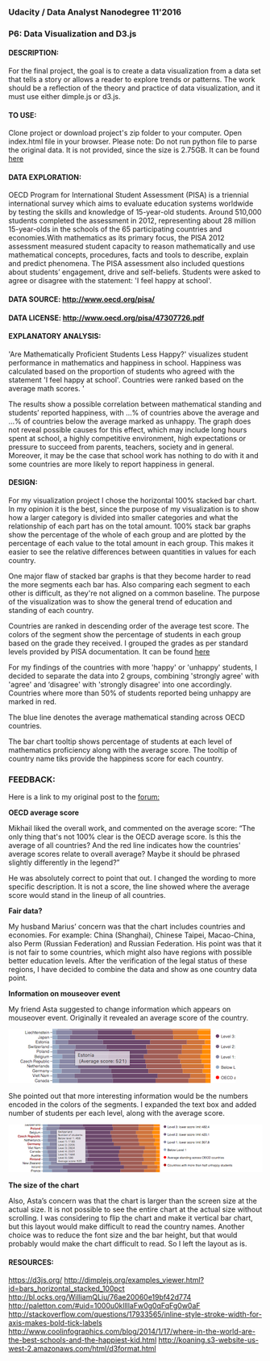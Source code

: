 ### Udacity / Data Analyst Nanodegree 11'2016
### P6: Data Visualization and D3.js


#### DESCRIPTION: 

For the final project, the goal is to create a data visualization from a data set that tells a story or allows a reader to explore trends or patterns. The work should be a reflection of the theory and practice of data visualization, and it must use either dimple.js or d3.js.

#### TO USE:

Clone project or download project's zip folder to your computer.
Open index.html file in your browser. 
Please note: Do not run python file to parse the original data. It is not provided, since the size is 2.75GB. It can be found [here](https://www.oecd.org/pisa/pisaproducts/pisa2012database-downloadabledata.htm)

#### DATA EXPLORATION:

OECD Program for International Student Assessment (PISA) is a triennial international survey which aims to evaluate education systems worldwide by testing the skills and knowledge of 15-year-old students. Around 510,000 students completed the assessment in 2012, representing about 28 million 15-year-olds in the schools of the 65 participating countries and economies.With mathematics as its primary focus, the PISA 2012 assessment measured student capacity to reason mathematically and use mathematical concepts, procedures, facts and tools to describe, explain and predict phenomena. The PISA assessment also included questions about students’ engagement, drive and self-beliefs. Students were asked to agree or disagree with the statement: 'I feel happy at school'.

#### DATA SOURCE: http://www.oecd.org/pisa/
#### DATA LICENSE: http://www.oecd.org/pisa/47307726.pdf

#### EXPLANATORY ANALYSIS:

'Are Mathematically Proficient Students Less Happy?' visualizes student performance in mathematics and happiness in school. Happiness was calculated based on the proportion of students who agreed with the statement 'I feel happy at school'. Countries were ranked based on the average math scores. ' 

The results show a possible correlation between mathematical standing and students’ reported happiness, with …% of countries above the average and …% of countries below the average marked as unhappy. The graph does not reveal possible causes for this effect, which may include long hours spent at school, a highly competitive environment, high expectations or pressure to succeed from parents, teachers, society and in general.  Moreover, it may be the case that school work has nothing to do with it and some countries are more likely to report happiness in general. 


#### DESIGN:

For my visualization project I chose the horizontal 100% stacked bar chart. In my opinion it is the best, since the purpose of my visualization is to show how a larger category is divided into smaller categories and what the relationship of each part has on the total amount. 100% stack bar graphs show the percentage of the whole of each group and are plotted by the percentage of each value to the total amount in each group. This makes it easier to see the relative differences between quantities in values for each country.

One major flaw of stacked bar graphs is that they become harder to read the more segments each bar has. Also comparing each segment to each other is difficult, as they're not aligned on a common baseline. The purpose of the visualization was to show the general trend of education and standing of each country.

Countries are ranked in descending order of the average test score. The colors of the segment show the percentage of students in each group based on the grade they received. I grouped the grades as per standard levels provided by PISA documentation. It can be found [here](http://www.oecd.org/pisa/aboutpisa/PISA%20scales%20for%20pisa-based%20test%20for%20schools.pdf)

For my findings of the countries with more 'happy' or 'unhappy' students, I decided to separate the data into 2 groups, combining 'strongly agree' with 'agree' and ‘disagree' with 'strongly disagree' into one accordingly. Countries where more than 50% of students reported being unhappy are marked in red. 

The blue line denotes the average mathematical standing across OECD countries. 

The bar chart tooltip shows percentage of students at each level of mathematics proficiency along with the average score. The tooltip of country name tiks provide the happiness score for each country.



### FEEDBACK:

Here is a link to my original post to the [forum:](http://bl.ocks.org/daivaSts/raw/599aeae23dec71047bf0b1f000b4150a/)

**OECD average score**

Mikhail liked the overall work, and commented on the average score:  “The only thing that's not 100% clear is the OECD average score. Is this the average of all countries? And the red line indicates how the countries' average scores relate to overall average? Maybe it should be phrased slightly differently in the legend?”

He was absolutely correct to point that out. I changed the wording to more specific description. It is not a score, the line showed where the average score would stand in the lineup of all countries.

**Fair data?**

My husband Marius’ concern was that the chart includes countries and economies. For example: China (Shanghai), Chinese Taipei, Macao-China, also Perm (Russian Federation) and Russian Federation. His point was that it is not fair to some countries, which might also have regions with possible better education levels. After the verification of the legal status of these regions, I have decided to combine the data and show as one country data point.

**Information on mouseover event**

My friend Asta suggested to change information which appears on mouseover event. Originally it revealed an average score of the country. 

![v_2](Screen_Shot_1.png)

She pointed out that more interesting information would be the numbers encoded in the colors of the segments. I expanded the text box and added number of students per each level, along with the average score. 

![v_2](Screen_Shot_2.png)

**The size of the chart**

Also, Asta’s concern was that the chart is larger than the screen size at the actual size. It is not possible to see the entire chart at the actual size without scrolling. I was considering to flip the chart and make it vertical bar chart, but this layout would make difficult to read the country names. Another choice was to reduce the font size and the bar height, but that would probably would make the chart difficult to read. So I left the layout as is. 

#### RESOURCES:

https://d3js.org/
http://dimplejs.org/examples_viewer.html?id=bars_horizontal_stacked_100pct
http://bl.ocks.org/WilliamQLiu/76ae20060e19bf42d774
http://paletton.com/#uid=1000u0kllllaFw0g0qFqFg0w0aF
http://stackoverflow.com/questions/17933565/inline-style-stroke-width-for-axis-makes-bold-tick-labels
http://www.coolinfographics.com/blog/2014/1/17/where-in-the-world-are-the-best-schools-and-the-happiest-kid.html
http://koaning.s3-website-us-west-2.amazonaws.com/html/d3format.html
